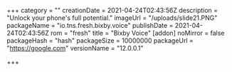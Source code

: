 +++
category = ""
creationDate = 2021-04-24T02:43:56Z
description = "Unlock your phone's full potential."
imageUrl = "/uploads/slide21.PNG"
packageName = "io.tns.fresh.bixby.voice"
publishDate = 2021-04-24T02:43:56Z
rom = "fresh"
title = "Bixby Voice"
[addon]
noMirror = false
packageHash = "hash"
packageSize = 10000000
packageUrl = "https://google.com"
versionName = "12.0.0.1"

+++
